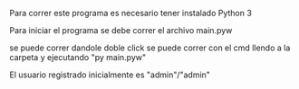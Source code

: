 Para correr este programa es necesario tener instalado Python 3

Para iniciar el programa se debe correr el archivo main.pyw

se puede correr dandole doble click
se puede correr con el cmd llendo a la carpeta y ejecutando "py main.pyw"

El usuario registrado inicialmente es "admin"/"admin"
